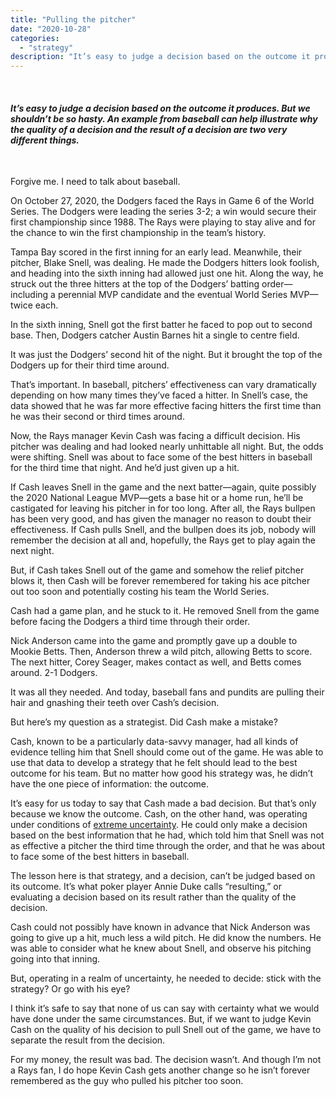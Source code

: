```yaml
---
title: "Pulling the pitcher"
date: "2020-10-28"
categories:
  - "strategy"
description: "It’s easy to judge a decision based on the outcome it produces. But we shouldn’t be so hasty. An example from baseball can help illustrate why the quality of a decision and the result of a decision are two very different things."
---
```


 

#### _It’s easy to judge a decision based on the outcome it produces. But we shouldn’t be so hasty. An example from baseball can help illustrate why the quality of a decision and the result of a decision are two very different things._

 

Forgive me. I need to talk about baseball.

On October 27, 2020, the Dodgers faced the Rays in Game 6 of the World Series. The Dodgers were leading the series 3-2; a win would secure their first championship since 1988. The Rays were playing to stay alive and for the chance to win the first championship in the team’s history.

Tampa Bay scored in the first inning for an early lead. Meanwhile, their pitcher, Blake Snell, was dealing. He made the Dodgers hitters look foolish, and heading into the sixth inning had allowed just one hit. Along the way, he struck out the three hitters at the top of the Dodgers’ batting order—including a perennial MVP candidate and the eventual World Series MVP—twice each.

In the sixth inning, Snell got the first batter he faced to pop out to second base. Then, Dodgers catcher Austin Barnes hit a single to centre field.

It was just the Dodgers’ second hit of the night. But it brought the top of the Dodgers up for their third time around.

That’s important. In baseball, pitchers’ effectiveness can vary dramatically depending on how many times they’ve faced a hitter. In Snell’s case, the data showed that he was far more effective facing hitters the first time than he was their second or third times around.

Now, the Rays manager Kevin Cash was facing a difficult decision. His pitcher was dealing and had looked nearly unhittable all night. But, the odds were shifting. Snell was about to face some of the best hitters in baseball for the third time that night. And he’d just given up a hit.

If Cash leaves Snell in the game and the next batter—again, quite possibly the 2020 National League MVP—gets a base hit or a home run, he’ll be castigated for leaving his pitcher in for too long. After all, the Rays bullpen has been very good, and has given the manager no reason to doubt their effectiveness. If Cash pulls Snell, and the bullpen does its job, nobody will remember the decision at all and, hopefully, the Rays get to play again the next night.

But, if Cash takes Snell out of the game and somehow the relief pitcher blows it, then Cash will be forever remembered for taking his ace pitcher out too soon and potentially costing his team the World Series.

Cash had a game plan, and he stuck to it. He removed Snell from the game before facing the Dodgers a third time through their order.

Nick Anderson came into the game and promptly gave up a double to Mookie Betts. Then, Anderson threw a wild pitch, allowing Betts to score. The next hitter, Corey Seager, makes contact as well, and Betts comes around. 2-1 Dodgers.

It was all they needed. And today, baseball fans and pundits are pulling their hair and gnashing their teeth over Cash’s decision.

But here’s my question as a strategist. Did Cash make a mistake?

Cash, known to be a particularly data-savvy manager, had all kinds of evidence telling him that Snell should come out of the game. He was able to use that data to develop a strategy that he felt should lead to the best outcome for his team. But no matter how good his strategy was, he didn’t have the one piece of information: the outcome.

It’s easy for us today to say that Cash made a bad decision. But that’s only because we know the outcome. Cash, on the other hand, was operating under conditions of [extreme uncertainty](https://mobydiction.ca/blog/summary-radical-uncertainty-kay-king). He could only make a decision based on the best information that he had, which told him that Snell was not as effective a pitcher the third time through the order, and that he was about to face some of the best hitters in baseball.

The lesson here is that strategy, and a decision, can’t be judged based on its outcome. It’s what poker player Annie Duke calls “resulting,” or evaluating a decision based on its result rather than the quality of the decision.

Cash could not possibly have known in advance that Nick Anderson was going to give up a hit, much less a wild pitch. He did know the numbers. He was able to consider what he knew about Snell, and observe his pitching going into that inning.

But, operating in a realm of uncertainty, he needed to decide: stick with the strategy? Or go with his eye?

I think it’s safe to say that none of us can say with certainty what we would have done under the same circumstances. But, if we want to judge Kevin Cash on the quality of his decision to pull Snell out of the game, we have to separate the result from the decision.

For my money, the result was bad. The decision wasn’t. And though I’m not a Rays fan, I do hope Kevin Cash gets another change so he isn’t forever remembered as the guy who pulled his pitcher too soon.

